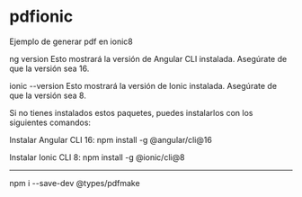 # pdfionic
Ejemplo de generar pdf en ionic8

ng version
Esto mostrará la versión de Angular CLI instalada. Asegúrate de que la versión sea 16.

ionic --version
Esto mostrará la versión de Ionic instalada. Asegúrate de que la versión sea 8.

Si no tienes instalados estos paquetes, puedes instalarlos con los siguientes comandos:

Instalar Angular CLI 16:
npm install -g @angular/cli@16

Instalar Ionic CLI 8:
npm install -g @ionic/cli@8

----
npm i --save-dev @types/pdfmake 
